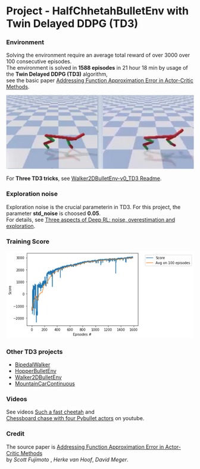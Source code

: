 # Project - HalfChhetahBulletEnv with Twin Delayed DDPG (TD3)

### Environment  

Solving the environment require an average total reward of over 3000 over 100 consecutive episodes.    
The environment is solved in __1588 episodes__ in 21 hour 18 min by usage of the __Twin Delayed DDPG (TD3)__ algorithm,    
see the basic paper [Addressing Function Approximation Error in Actor-Critic Methods](https://arxiv.org/abs/1802.09477).    

![](images/hc_images.png)

For __Three TD3 tricks__, see [Walker2DBulletEnv-v0_TD3 Readme](https://github.com/Rafael1s/Deep-Reinforcement-Learning-Algorithms/edit/master/Walker2DBulletEnv-v0_TD3/README.md).

### Exploration noise

Exploration noise is the crucial parameterin in TD3. For this project, the parameter **std_noise** is choosed **0.05**.      
For details, see [Three aspects of Deep RL: noise, overestimation and exploration](https://towardsdatascience.com/three-aspects-of-deep-rl-noise-overestimation-and-exploration-122ffb4bb92b).    

### Training Score

![](images/plot_HalfCheetah_1588epis_sc3000.png)

### Other TD3 projects

* [BipedalWalker](https://github.com/Rafael1s/Deep-Reinforcement-Learning-Algorithms/tree/master/BipedalWalker-TwinDelayed-DDPG%20(TD3))  
* [HopperBulletEnv](https://github.com/Rafael1s/Deep-Reinforcement-Learning-Algorithms/tree/master/HopperBulletEnv_v0-TD3)   
* [Walker2DBulletEnv](https://github.com/Rafael1s/Deep-Reinforcement-Learning-Algorithms/tree/master/Walker2DBulletEnv-v0_TD3)   
* [MountainCarContinuous](https://github.com/Rafael1s/Deep-Reinforcement-Learning-Algorithms/tree/master/MountainCarContinuous-TD3)   
   
### Videos
See videos 
[Such a fast cheetah](https://www.youtube.com/watch?v=Q-FchLEZKRk) and    
[Chessboard chase with four Pybullet actors](https://www.youtube.com/watch?v=NXX4GTim_NM) on youtube.

### Credit

The source paper is [Addressing Function Approximation Error in Actor-Critic Methods](https://arxiv.org/abs/1802.09477)  
by _Scott Fujimoto_ , _Herke van Hoof_, _David Meger_.
